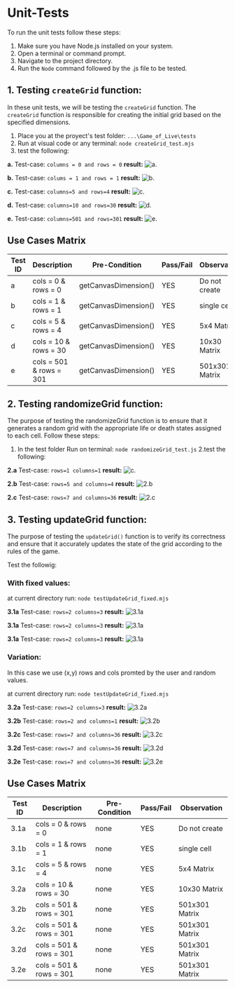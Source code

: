 # Unit-Tests

To run the unit tests follow these steps:

1. Make sure you have Node.js installed on your system.
2. Open a terminal or command prompt.
3. Navigate to the project directory.
4. Run the `Node` command followed by the .js file to be tested.


## 1. Testing `createGrid` function:

In these unit tests, we will be testing the `createGrid` function. The `createGrid` function is responsible for creating the initial grid based on the specified dimensions.
1. Place you at the proyect's test folder: `...\Game_of_Live\tests` 
2. Run at visual code or any terminal: `node createGrid_test.mjs`  
3. test the following:

**a.** Test-case: `columns = 0 and rows = 0`
**result:** 
![a.](https://github.com/gamurigm/Game_of_Life/blob/main/tests/img/1.a-test.PNG)

**b.** Test-case: `colums = 1 and rows = 1`
**result:**
![b.](https://github.com/gamurigm/Game_of_Life/blob/main/tests/img/1.b-test.PNG)

**c.** Test-case: `columns=5 and rows=4`
**result:**
![c.](https://github.com/gamurigm/Game_of_Life/blob/main/tests/img/1.c-test.PNG)

**d.** Test-case: `columns=10 and rows=30`
**result:**
![d.](https://github.com/gamurigm/Game_of_Life/blob/main/tests/img/1.d-test.PNG)

**e.** Test-case: `columns=501 and rows=301`
**result:**
![e.](https://github.com/gamurigm/Game_of_Life/blob/main/tests/img/1.e-test.PNG)

## Use Cases Matrix

| Test ID | Description           | Pre-Condition        | Pass/Fail | Observation  |  
| --------| --------------------- | -------------------- | --------- |--------------|
| a       | cols = 0 & rows = 0   | getCanvasDimension() |   YES     | Do not create |                 
| b       | cols = 1 & rows = 1   | getCanvasDimension() |   YES     | single cell  |             
| c       | cols = 5 & rows = 4   | getCanvasDimension() |   YES     |   5x4 Matrix |                   
| d       | cols = 10 & rows = 30 | getCanvasDimension() |   YES     |  10x30 Matrix |                    
| e       | cols = 501 & rows = 301 | getCanvasDimension() |   YES     | 501x301 Matrix             |         



## 2. Testing randomizeGrid function:
The purpose of testing the randomizeGrid function is to ensure that it generates a random grid with the appropriate life or death states assigned to each cell.
Follow these steps:
1. In the test folder Run on terminal: `node randomizeGrid_test.js`
2.test the following:

**2.a** Test-case: `rows=1 columns=1`
**result:**
![c.](https://github.com/gamurigm/Game_of_Life/blob/main/tests/img/2.a.PNG)

**2.b** Test-case: `rows=5 and columns=4`
**result:**
![2.b](https://github.com/gamurigm/Game_of_Life/blob/main/tests/img/2.b.PNG)

**2.c** Test-case: `rows=7 and columns=36`
**result:**
![2.c](https://github.com/gamurigm/Game_of_Life/blob/main/tests/img/2.c.PNG)


## 3. Testing updateGrid function:
The purpose of testing the `updateGrid()` function is to verify its correctness and ensure that it accurately updates the state of the grid according to the rules of the game.

Test the followig:

### With fixed values:
at current directory run: `node testUpdateGrid_fixed.mjs`

**3.1a** Test-case: `rows=2 columns=3`
**result:**
![3.1a](https://github.com/gamurigm/Game_of_Life/blob/main/tests/img/2.a.PNG)

**3.1a** Test-case: `rows=2 columns=3`
**result:**
![3.1a](https://github.com/gamurigm/Game_of_Life/blob/main/tests/img/2.a.PNG)

**3.1a** Test-case: `rows=2 columns=3`
**result:**
![3.1a](https://github.com/gamurigm/Game_of_Life/blob/main/tests/img/2.a.PNG)

### Variation: 
In this case we use (x,y) rows and cols promted by the user and random values.

at current directory run: `node testUpdateGrid_fixed.mjs`

**3.2a** Test-case: `rows=2 columns=3`
**result:**
![3.2a](https://github.com/gamurigm/Game_of_Life/blob/main/tests/img/2.a.PNG)

**3.2b** Test-case: `rows=2 and columns=1`
**result:**
![3.2b](https://github.com/gamurigm/Game_of_Life/blob/main/tests/img/2.b.PNG)

**3.2c** Test-case: `rows=7 and columns=36`
**result:**
![3.2c](https://github.com/gamurigm/Game_of_Life/blob/main/tests/img/2.c.PNG)

**3.2d** Test-case: `rows=7 and columns=36`
**result:**
![3.2d](https://github.com/gamurigm/Game_of_Life/blob/main/tests/img/2.c.PNG)

**3.2e** Test-case: `rows=7 and columns=36`
**result:**
![3.2e](https://github.com/gamurigm/Game_of_Life/blob/main/tests/img/2.c.PNG)


## Use Cases Matrix

| Test ID | Description           | Pre-Condition        | Pass/Fail | Observation  |  
| --------| --------------------- | -------------------- | --------- |--------------|
| 3.1a       | cols = 0 & rows = 0   | none |   YES     | Do not create |                 
| 3.1b       | cols = 1 & rows = 1   | none |   YES     | single cell  |             
| 3.1c       | cols = 5 & rows = 4   | none |   YES     |   5x4 Matrix |                   
| 3.2a       | cols = 10 & rows = 30 | none |   YES     |  10x30 Matrix |                    
| 3.2b       | cols = 501 & rows = 301 | none |   YES     | 501x301 Matrix             |        
| 3.2c       | cols = 501 & rows = 301 | none |   YES     | 501x301 Matrix             |        
| 3.2d       | cols = 501 & rows = 301 | none |   YES     | 501x301 Matrix             |        
| 3.2e       | cols = 501 & rows = 301 | none |   YES     | 501x301 Matrix             |        
